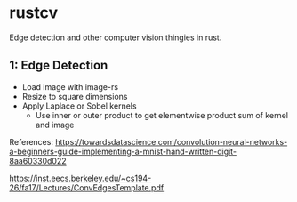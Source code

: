 # rustcv
Edge detection and other computer vision thingies in rust. 

## 1: Edge Detection
- Load image with image-rs
- Resize to square dimensions
- Apply Laplace or Sobel kernels 
  - Use inner or outer product to get elementwise product sum of kernel and image

References: 
https://towardsdatascience.com/convolution-neural-networks-a-beginners-guide-implementing-a-mnist-hand-written-digit-8aa60330d022

https://inst.eecs.berkeley.edu/~cs194-26/fa17/Lectures/ConvEdgesTemplate.pdf 
